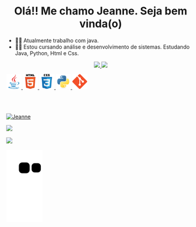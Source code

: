 <h1 align="center"> Olá!! Me chamo Jeanne. Seja bem vinda(o) </h1>



- 👩‍💻 Atualmente trabalho com java.
- 👩‍🎓 Estou cursando análise e desenvolvimento de sistemas. Estudando Java, Python, Html e Css.


<div align="center">
  <a href="https://github.com/JeLudovico">
  <img height="180em" src="https://github-readme-stats.vercel.app/api?username=JeLudovico&show_icons=true&theme=omni&include_all_commits=true&count_private=true"/>
  <img height="180em" src="https://github-readme-stats.vercel.app/api/top-langs/?username=JeLudovico&layout=compact&langs_count=7&theme=omni"/>
</div>
  
  
  <p align="left">
<img src="https://raw.githubusercontent.com/devicons/devicon/master/icons/java/java-original.svg" alt="java" width="40" height="40" />
<img src="https://raw.githubusercontent.com/devicons/devicon/master/icons/html5/html5-original-wordmark.svg" alt="html5" width="40" height="40"/> 
<img src="https://raw.githubusercontent.com/devicons/devicon/master/icons/css3/css3-original-wordmark.svg" alt="css3" width="40" height="40"/> 
<img src="https://raw.githubusercontent.com/devicons/devicon/master/icons/python/python-original.svg" alt="python" width="40" height="40" />  
<img src="https://raw.githubusercontent.com/devicons/devicon/master/icons/git/git-original.svg" alt="git" width="40" height="40"/> 
    
  </p>
  

</div>
 <br/>
   <br/>
 <p align="left"> <img src="https://komarev.com/ghpvc/?username=JeLudovico" alt="Jeanne" /> </p>
 
<div> 
  <a href="https://www.instagram.com/__jeeane/" target="_blank"><img src="https://img.shields.io/badge/-Instagram-%23E4405F?style=for-the-badge&logo=instagram&logoColor=white" target="_blank"></a>
 
  <a href="https://www.linkedin.com/in/jeane-nascimento-8597041a0" target="_blank"><img src="https://img.shields.io/badge/-LinkedIn-%230077B5?style=for-the-badge&logo=linkedin&logoColor=white" target="_blank"></a> 
 
  ![Snake animation](https://github.com/rafaballerini/rafaballerini/blob/output/github-contribution-grid-snake.svg)

</div>
